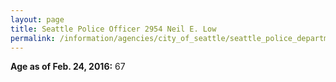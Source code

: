 ```yaml
---
layout: page
title: Seattle Police Officer 2954 Neil E. Low
permalink: /information/agencies/city_of_seattle/seattle_police_department/copbook/2954/
---
```


**Age as of Feb. 24, 2016:** 67

